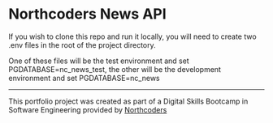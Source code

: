 # Northcoders News API

If you wish to clone this repo and run it locally, you will need to create two .env files in the root of the project directory.

One of these files will be the test environment and set PGDATABASE=nc_news_test, the other will be the development environment and set PGDATABASE=nc_news

---

This portfolio project was created as part of a Digital Skills Bootcamp in Software Engineering provided by [Northcoders](https://northcoders.com/)
